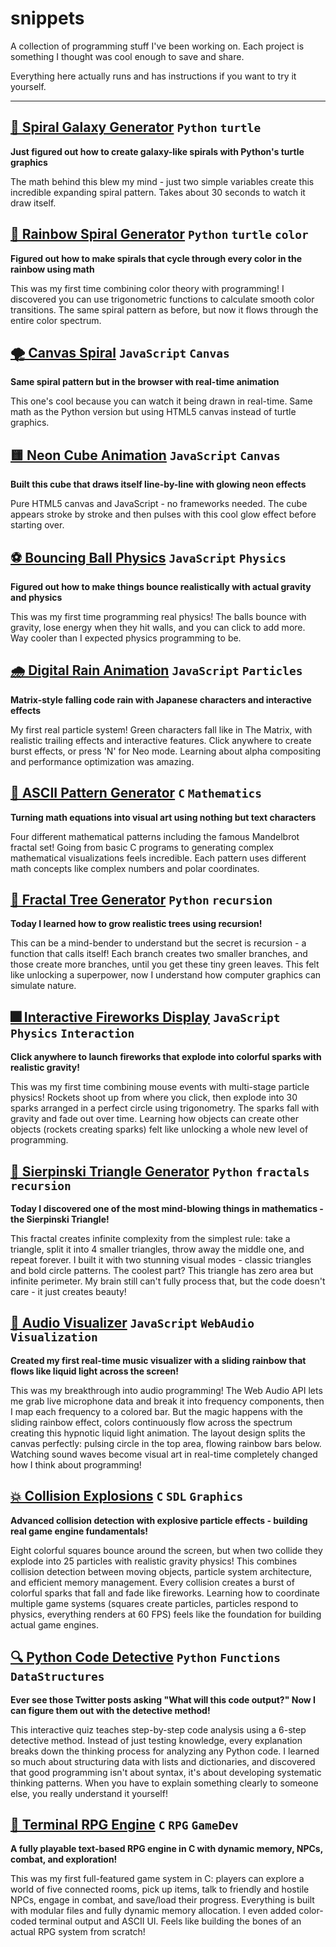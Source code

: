 # snippets

A collection of programming stuff I've been working on. Each project is something I thought was cool enough to save and share.

Everything here actually runs and has instructions if you want to try it yourself.

---

## [🐍 Spiral Galaxy Generator](python/spirals) `Python` `turtle`
**Just figured out how to create galaxy-like spirals with Python's turtle graphics**

The math behind this blew my mind - just two simple variables create this incredible expanding spiral pattern. Takes about 30 seconds to watch it draw itself.

## [🌈 Rainbow Spiral Generator](python/rainbow_spiral) `Python` `turtle` `color`
**Figured out how to make spirals that cycle through every color in the rainbow using math**

This was my first time combining color theory with programming! I discovered you can use trigonometric functions to calculate smooth color transitions. The same spiral pattern as before, but now it flows through the entire color spectrum.

## [🌪️ Canvas Spiral](javascript/spirals) `JavaScript` `Canvas`
**Same spiral pattern but in the browser with real-time animation**

This one's cool because you can watch it being drawn in real-time. Same math as the Python version but using HTML5 canvas instead of turtle graphics.

## [🟨 Neon Cube Animation](javascript/neon_cube) `JavaScript` `Canvas`
**Built this cube that draws itself line-by-line with glowing neon effects**

Pure HTML5 canvas and JavaScript - no frameworks needed. The cube appears stroke by stroke and then pulses with this cool glow effect before starting over.

## [⚽ Bouncing Ball Physics](javascript/bouncing_ball) `JavaScript` `Physics`
**Figured out how to make things bounce realistically with actual gravity and physics**

This was my first time programming real physics! The balls bounce with gravity, lose energy when they hit walls, and you can click to add more. Way cooler than I expected physics programming to be.

## [🌧️ Digital Rain Animation](javascript/digital_rain) `JavaScript` `Particles`
**Matrix-style falling code rain with Japanese characters and interactive effects**

My first real particle system! Green characters fall like in The Matrix, with realistic trailing effects and interactive features. Click anywhere to create burst effects, or press 'N' for Neo mode. Learning about alpha compositing and performance optimization was amazing.

## [🎨 ASCII Pattern Generator](c/ascii_patterns) `C` `Mathematics`
**Turning math equations into visual art using nothing but text characters**

Four different mathematical patterns including the famous Mandelbrot fractal set! Going from basic C programs to generating complex mathematical visualizations feels incredible. Each pattern uses different math concepts like complex numbers and polar coordinates.

## [🌳 Fractal Tree Generator](python/fractal_tree) `Python` `recursion`
**Today I learned how to grow realistic trees using recursion!**

This can be a mind-bender to understand but the secret is recursion - a function that calls itself! Each branch creates two smaller branches, and those create more branches, until you get these tiny green leaves. This felt like unlocking a superpower, now I understand how computer graphics can simulate nature.

## [🎆 Interactive Fireworks Display](javascript/fireworks_display) `JavaScript` `Physics` `Interaction`
**Click anywhere to launch fireworks that explode into colorful sparks with realistic gravity!**

This was my first time combining mouse events with multi-stage particle physics! Rockets shoot up from where you click, then explode into 30 sparks arranged in a perfect circle using trigonometry. The sparks fall with gravity and fade out over time. Learning how objects can create other objects (rockets creating sparks) felt like unlocking a whole new level of programming.

## [🔺 Sierpinski Triangle Generator](python/sierpinski_triangle) `Python` `fractals` `recursion`
**Today I discovered one of the most mind-blowing things in mathematics - the Sierpinski Triangle!**

This fractal creates infinite complexity from the simplest rule: take a triangle, split it into 4 smaller triangles, throw away the middle one, and repeat forever. I built it with two stunning visual modes - classic triangles and bold circle patterns. The coolest part? This triangle has zero area but infinite perimeter. My brain still can't fully process that, but the code doesn't care - it just creates beauty!

## [🎵 Audio Visualizer](javascript/audio_visualizer) `JavaScript` `WebAudio` `Visualization`
**Created my first real-time music visualizer with a sliding rainbow that flows like liquid light across the screen!**

This was my breakthrough into audio programming! The Web Audio API lets me grab live microphone data and break it into frequency components, then I map each frequency to a colored bar. But the magic happens with the sliding rainbow effect, colors continuously flow across the spectrum creating this hypnotic liquid light animation. The layout design splits the canvas perfectly: pulsing circle in the top area, flowing rainbow bars below. Watching sound waves become visual art in real-time completely changed how I think about programming!

## [💥 Collision Explosions](c/pixel_renderer) `C` `SDL` `Graphics`
**Advanced collision detection with explosive particle effects - building real game engine fundamentals!**

Eight colorful squares bounce around the screen, but when two collide they explode into 25 particles with realistic gravity physics! This combines collision detection between moving objects, particle system architecture, and efficient memory management. Every collision creates a burst of colorful sparks that fall and fade like fireworks. Learning how to coordinate multiple game systems (squares create particles, particles respond to physics, everything renders at 60 FPS) feels like the foundation for building actual game engines.

## [🔍 Python Code Detective](python/python_detective) `Python` `Functions` `DataStructures`
**Ever see those Twitter posts asking "What will this code output?" Now I can figure them out with the detective method!**

This interactive quiz teaches step-by-step code analysis using a 6-step detective method. Instead of just testing knowledge, every explanation breaks down the thinking process for analyzing any Python code. I learned so much about structuring data with lists and dictionaries, and discovered that good programming isn't about syntax, it's about developing systematic thinking patterns. When you have to explain something clearly to someone else, you really understand it yourself!

## [🧙 Terminal RPG Engine](c/terminal_rpg_engine) `C` `RPG` `GameDev`
**A fully playable text-based RPG engine in C with dynamic memory, NPCs, combat, and exploration!**

This was my first full-featured game system in C: players can explore a world of five connected rooms, pick up items, talk to friendly and hostile NPCs, engage in combat, and save/load their progress. Everything is built with modular files and fully dynamic memory allocation. I even added color-coded terminal output and ASCII UI. Feels like building the bones of an actual RPG system from scratch!